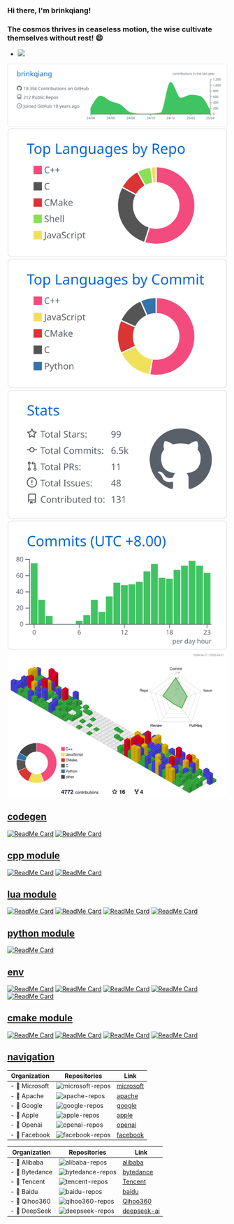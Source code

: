 ### Hi there, I'm brinkqiang! 
### The cosmos thrives in ceaseless motion, the wise cultivate themselves without rest! 😄   

- <a title="Hits" target="_blank" href="https://github.com/brinkqiang/brinkqiang"><img src="https://hits.b3log.org/brinkqiang/brinkqiang.svg"></a>



<!--
**brinkqiang/brinkqiang** is a ✨ _special_ ✨ repository because its `README.md` (this file) appears on your GitHub profile.

Here are some ideas to get you started:

- 🔭 I’m currently working on ...
- 🌱 I’m currently learning ...
- 👯 I’m looking to collaborate on ...
- 🤔 I’m looking for help with ...
- 💬 Ask me about ...
- 📫 How to reach me: ...
- 😄 Pronouns: ...
- ⚡ Fun fact: ...
-->

[![](https://raw.githubusercontent.com/brinkqiang/brinkqiang-env/master/profile-summary-card-output/github/0-profile-details.svg)](https://github.com/brinkqiang/brinkqiang)
[![](https://raw.githubusercontent.com/brinkqiang/brinkqiang-env/master/profile-summary-card-output/github/1-repos-per-language.svg)](https://github.com/brinkqiang/brinkqiang)
[![](https://raw.githubusercontent.com/brinkqiang/brinkqiang-env/master/profile-summary-card-output/github/2-most-commit-language.svg)](https://github.com/brinkqiang/brinkqiang)
[![](https://raw.githubusercontent.com/brinkqiang/brinkqiang-env/master/profile-summary-card-output/github/3-stats.svg)](https://github.com/brinkqiang/brinkqiang) 
[![](https://raw.githubusercontent.com/brinkqiang/brinkqiang-env/master/profile-summary-card-output/github/4-productive-time.svg)](https://github.com/brinkqiang/brinkqiang)
[![](https://raw.githubusercontent.com/brinkqiang/brinkqiang-env/master/profile-3d-contrib/profile-gitblock.svg)](https://github.com/brinkqiang/brinkqiang)

## [codegen](https://github.com/brinkqiang)
[![ReadMe Card](https://github-readme-stats-ten.vercel.app/api/pin/?username=brinkqiang&repo=dmsolpp&count_private=true)](https://github.com/brinkqiang/dmsolpp)
[![ReadMe Card](https://github-readme-stats-ten.vercel.app/api/pin/?username=brinkqiang&repo=dmorm&count_private=true)](https://github.com/brinkqiang/dmorm)

## [cpp module](https://github.com/brinkqiang)
[![ReadMe Card](https://github-readme-stats-ten.vercel.app/api/pin/?username=brinkqiang&repo=dmtimer&count_private=true)](https://github.com/brinkqiang/dmtimer)
[![ReadMe Card](https://github-readme-stats-ten.vercel.app/api/pin/?username=brinkqiang&repo=dmlua&count_private=true)](https://github.com/brinkqiang/dmlua)

## [lua module](https://github.com/brinkqiang)
[![ReadMe Card](https://github-readme-stats-ten.vercel.app/api/pin/?username=brinkqiang&repo=luapb&count_private=true)](https://github.com/brinkqiang/luapb)
[![ReadMe Card](https://github-readme-stats-ten.vercel.app/api/pin/?username=brinkqiang&repo=luatimer&count_private=true)](https://github.com/brinkqiang/luatimer)
[![ReadMe Card](https://github-readme-stats-ten.vercel.app/api/pin/?username=brinkqiang&repo=luacrypto&count_private=true)](https://github.com/brinkqiang/luacrypto)
[![ReadMe Card](https://github-readme-stats-ten.vercel.app/api/pin/?username=brinkqiang&repo=luaftpserver&count_private=true)](https://github.com/brinkqiang/luaftpserver)

## [python module](https://github.com/brinkqiang)
[![ReadMe Card](https://github-readme-stats-ten.vercel.app/api/pin/?username=brinkqiang&repo=pycrypto&count_private=true)](https://github.com/brinkqiang/pycrypto)

## [env](https://github.com/brinkqiang)
[![ReadMe Card](https://github-readme-stats-ten.vercel.app/api/pin/?username=brinkqiang&repo=dmremote_development&count_private=true)](https://github.com/brinkqiang/dmremote_development)
[![ReadMe Card](https://github-readme-stats-ten.vercel.app/api/pin/?username=brinkqiang&repo=vscode-ssh&count_private=true)](https://github.com/brinkqiang/vscode-ssh)
[![ReadMe Card](https://github-readme-stats-ten.vercel.app/api/pin/?username=brinkqiang&repo=dmvcpkg&count_private=true)](https://github.com/brinkqiang/dmvcpkg)
[![ReadMe Card](https://github-readme-stats-ten.vercel.app/api/pin/?username=brinkqiang&repo=dmvscode-cpp&count_private=true)](https://github.com/brinkqiang/dmvscode-cpp)
[![ReadMe Card](https://github-readme-stats-ten.vercel.app/api/pin/?username=brinkqiang&repo=dmcmake-tools&count_private=true)](https://github.com/brinkqiang/dmcmake-tools)



## [cmake module](https://github.com/brinkqiang)
[![ReadMe Card](https://github-readme-stats-ten.vercel.app/api/pin/?username=brinkqiang&repo=dmopenssl&count_private=true)](https://github.com/brinkqiang/dmopenssl)
[![ReadMe Card](https://github-readme-stats-ten.vercel.app/api/pin/?username=brinkqiang&repo=dmcurl&count_private=true)](https://github.com/brinkqiang/dmcurl)
[![ReadMe Card](https://github-readme-stats-ten.vercel.app/api/pin/?username=brinkqiang&repo=dmprotobuf&count_private=true)](https://github.com/brinkqiang/dmprotobuf)
[![ReadMe Card](https://github-readme-stats-ten.vercel.app/api/pin/?username=brinkqiang&repo=dmcpr&count_private=true)](https://github.com/brinkqiang/dmcpr)

## [navigation](https://github.com/brinkqiang)

| Organization | Repositories | Link |
|------|--------|------|
| - 🚀 Microsoft | ![microsoft-repos](https://img.shields.io/badge/dynamic/json?url=https%3A%2F%2Fapi.github.com%2Forgs%2Fmicrosoft&query=%24.public_repos&label=%20) | [microsoft](https://github.com/microsoft) |
| - 🚀 Apache | ![apache-repos](https://img.shields.io/badge/dynamic/json?url=https%3A%2F%2Fapi.github.com%2Forgs%2Fapache&query=%24.public_repos&label=%20) | [apache](https://github.com/apache) |
| - 🚀 Google | ![google-repos](https://img.shields.io/badge/dynamic/json?url=https%3A%2F%2Fapi.github.com%2Forgs%2Fgoogle&query=%24.public_repos&label=%20) | [google](https://github.com/google) |
| - 🚀 Apple | ![apple-repos](https://img.shields.io/badge/dynamic/json?url=https%3A%2F%2Fapi.github.com%2Forgs%2Fapple&query=%24.public_repos&label=%20) | [apple](https://github.com/apple) |
| - 🚀 Openai | ![openai-repos](https://img.shields.io/badge/dynamic/json?url=https%3A%2F%2Fapi.github.com%2Forgs%2Fopenai&query=%24.public_repos&label=%20) | [openai](https://github.com/openai) |
| - 🚀 Facebook | ![facebook-repos](https://img.shields.io/badge/dynamic/json?url=https%3A%2F%2Fapi.github.com%2Forgs%2Ffacebook&query=%24.public_repos&label=%20) | [facebook](https://github.com/facebook) |

| Organization | Repositories | Link |
|------|--------|------|
| - 🚀 Alibaba | ![alibaba-repos](https://img.shields.io/badge/dynamic/json?url=https%3A%2F%2Fapi.github.com%2Forgs%2Falibaba&query=%24.public_repos&label=%20) | [alibaba](https://github.com/alibaba) |
| - 🚀 Bytedance | ![bytedance-repos](https://img.shields.io/badge/dynamic/json?url=https%3A%2F%2Fapi.github.com%2Forgs%2Fbytedance&query=%24.public_repos&label=%20) | [bytedance](https://github.com/bytedance) |
| - 🚀 Tencent | ![tencent-repos](https://img.shields.io/badge/dynamic/json?url=https%3A%2F%2Fapi.github.com%2Forgs%2FTencent&query=%24.public_repos&label=%20) | [Tencent](https://github.com/Tencent) |
| - 🚀 Baidu | ![baidu-repos](https://img.shields.io/badge/dynamic/json?url=https%3A%2F%2Fapi.github.com%2Forgs%2Fbaidu&query=%24.public_repos&label=%20) | [baidu](https://github.com/baidu) |
| - 🚀 Qihoo360 | ![qihoo360-repos](https://img.shields.io/badge/dynamic/json?url=https%3A%2F%2Fapi.github.com%2Forgs%2FQihoo360&query=%24.public_repos&label=%20) | [Qihoo360](https://github.com/Qihoo360) |
| - 🚀 DeepSeek | ![deepseek-repos](https://img.shields.io/badge/dynamic/json?url=https%3A%2F%2Fapi.github.com%2Forgs%2Fdeepseek-ai&query=%24.public_repos&label=%20) | [deepseek-ai](https://github.com/deepseek-ai) |

